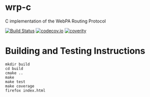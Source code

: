 # wrp-c

C implementation of the WebPA Routing Protocol

[![Build Status](https://travis-ci.org/Comcast/wrp-c.svg?branch=master)](https://travis-ci.org/Comcast/wrp-c) [![codecov.io](http://codecov.io/github/Comcast/wrp-c/coverage.svg?branch=master)](http://codecov.io/github/Comcast/wrp-c?branch=master)
[![coverity](https://img.shields.io/coverity/scan/9155.svg)](https://scan.coverity.com/projects/wrp-c)

# Building and Testing Instructions

```
mkdir build
cd build
cmake ..
make
make test
make coverage
firefox index.html
```
